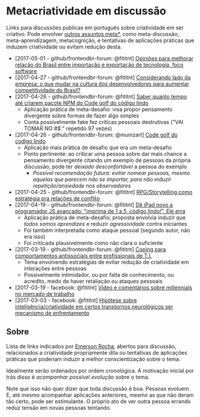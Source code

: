 # Metacriatividade em discussão
Links para discussões publicas em português sobre criatividade em ser criativo.
Pode envolver [outros assuntos meta*](https://en.wikipedia.org/wiki/Meta), como
meta-discussão, meta-aprendizagem, metacognição, e tentativas de aplicações
práticas que induzem criatividade ou evitam redução desta.

- [2017-05-01 - github/frontendbr-forum: @fititnt] [Opiniões para melhorar relação do Brasil entre importação e exportação de tecnologia, foco software](https://github.com/frontendbr/forum/issues/557)
- [2017-04-27 - github/frontendbr-forum: @fititnt] [Considerando lado da empresa: o que mudar na cultura dos desenvolvedores para aumentar competitividade do Brasil?](https://github.com/frontendbr/forum/issues/555)
- [2017-04-26 - github/frontendbr-forum: @fititnt] [Saber quanto tempo até criarem pacote NPM do Code golf do código lindo](https://github.com/frontendbr/forum/issues/553)
  - Aplicação prática de meta-desafio: visa propor pensamento divergente sobre
    formas de fazer algo simples
  - Conta possivelmente fake fez críticas pessoais destrutivas ("VAI TOMAR NO _#$._" repetido 97 vezes)
- [2017-04-26 - github/frontendbr-forum: @munizart] [Code golf do codigo lindo](https://github.com/frontendbr/forum/issues/550)
  - Aplicação mais prática de desafio que era um meta-desafio
  - Ponto pertinente: ao criticar uma pessoa sobre dar mais chance a pensamento
    divergente citando um exemplo de pessoas da própria discussão, pode ter
    _deixado desconfortável_ a pessoa do exemplo
      - _Possível recomendação futura: evitar nomear pessoas, mesmo aquelas que
        parecem não se importar, para não induzir repetição/ansiedade nos
        observadores_
- [2017-04-25 - github/frontendbr-forum: @fititnt] [RPG/Storytelling como estratégia pra relações de conflito](https://github.com/frontendbr/forum/issues/548)
- [2017-04-19 - github/frontendbr-forum: @fititnt] [Dê iPad novo a programador JS avançado: "imprima de 1 a 5, código lindo!". Ele erra](https://github.com/frontendbr/forum/issues/543)
  - Aplicação prática de meta-desafio; proposta envolvia induzir que
    _todos somos aprendizes_ e reduzir _agressividade_ contra iniciantes
  - Foi também interpretada como ataque pessoal (segundo autor, não era isso)
  - Foi criticada plausivelmente como não clara o suficiente
- [2017-03-19 - github/frontendbr-forum: @fititnt] [Coping para comportamentos antissociais entre profissionais de T.I.](https://github.com/frontendbr/forum/issues/530)
  - Tema envolvendo estratégias de evitar redução de criatividade em interações
    entre pessoas
  - Possivelmente intimidador, ou por falta de conhecimento, ou acredito,
    medo de haver retaliação ou ataques pessoais
- [2017-03-19 - facebook: @fititnt] [Vídeo e comentários sobre millennials no mercado de trabalho](https://www.facebook.com/fititnt/posts/1435809769803833)
- [2017-03-03 - facebook: @fititnt] [Hipótese sobre inteligência/criatividade em certos transtornos neurológicos ser mecanismo de enfrentamento](https://www.facebook.com/fititnt/posts/1416480918403385)

## Sobre
Lista de links indicados por [Emerson Rocha](https://github.com/fititnt),
abertos para discussão, relacionados a criatividade propriamente dita ou
tentativas de aplicações práticas que poderiam induzir a melhor conscientização
sobre o tema.

Idealmente serão ordenados por ordem cronológica. A motivação inicial por trás
disso é _acompanhar possível evolução_ sobre o tema.

Note que isso não quer dizer que toda discussão é boa. Pessoas evoluem. E, até
mesmo acompanhar aplicações anteriores, mesmo as que não deram tão certo,
pode ser estimulante. O próprio ato de ver outra pessoa errando reduz tensão
em novas pessoas tentando.
